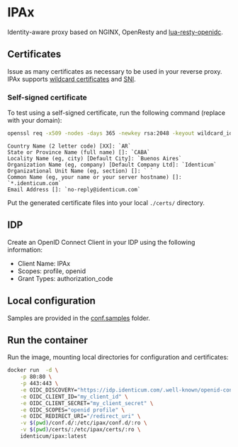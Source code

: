 # IPAx
Identity-aware proxy based on NGINX, OpenResty and [lua-resty-openidc](https://github.com/zmartzone/lua-resty-openidc).

## Certificates
Issue as many certificates as necessary to be used in your reverse proxy.
IPAx supports [wildcard certificates](https://en.wikipedia.org/wiki/Wildcard_certificate) and [SNI](https://en.wikipedia.org/wiki/Server_Name_Indication).

### Self-signed certificate
To test using a self-signed certificate, run the following command (replace with your domain):
```sh
openssl req -x509 -nodes -days 365 -newkey rsa:2048 -keyout wildcard_identicum_com.key -out wildcard_identicum_com.cer
```

    Country Name (2 letter code) [XX]: `AR`
    State or Province Name (full name) []: `CABA`
    Locality Name (eg, city) [Default City]: `Buenos Aires`
    Organization Name (eg, company) [Default Company Ltd]: `Identicum`
    Organizational Unit Name (eg, section) []: ` `
    Common Name (eg, your name or your server hostname) []: `*.identicum.com`
    Email Address []: `no-reply@identicum.com`

Put the generated certificate files into your local `./certs/` directory.

## IDP
Create an OpenID Connect Client in your IDP using the following information:
- Client Name: IPAx
- Scopes: profile, openid
- Grant Types: authorization_code

## Local configuration
Samples are provided in the [conf.samples](./conf.samples/) folder.

## Run the container

Run the image, mounting local directories for configuration and certificates:

```sh
docker run  -d \
    -p 80:80 \
    -p 443:443 \
    -e OIDC_DISCOVERY="https://idp.identicum.com/.well-known/openid-configuration" \
    -e OIDC_CLIENT_ID="my_client_id" \
    -e OIDC_CLIENT_SECRET="my_client_secret" \
    -e OIDC_SCOPES="openid profile" \
    -e OIDC_REDIRECT_URI="/redirect_uri" \
    -v $(pwd)/conf.d/:/etc/ipax/conf.d/:ro \
    -v $(pwd)/certs/:/etc/ipax/certs/:ro \
    identicum/ipax:latest
```
